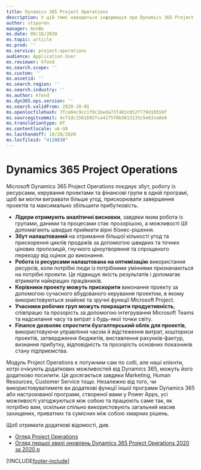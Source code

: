 ```yaml
---
title: Dynamics 365 Project Operations
description: У цій темі наводиться інформація про Dynamics 365 Project Operations.
author: stsporen
manager: AnnBe
ms.date: 09/16/2020
ms.topic: article
ms.prod: ''
ms.service: project-operations
audience: Application User
ms.reviewer: kfend
ms.search.scope: ''
ms.custom: ''
ms.assetid: ''
ms.search.region: ''
ms.search.industry: ''
ms.author: kfend
ms.dyn365.ops.version: ''
ms.search.validFrom: 2020-10-01
ms.openlocfilehash: 7fce84c9cc1f9c1beda73f403c052f779d10559f
ms.sourcegitcommit: 4cf1dc1561b92fca4175f0b3813133c5e63ce8e6
ms.translationtype: HT
ms.contentlocale: uk-UA
ms.lasthandoff: 10/28/2020
ms.locfileid: "4120838"
---
```

# <a name="dynamics-365-project-operations"></a>Dynamics 365 Project Operations

Microsoft Dynamics 365 Project Operations поєднує збут, роботу із ресурсами, керування проектами та фінансові групи в одній програмі, щоб ви могли вигравати більше угод, прискорювати завершення проектів та максимально збільшити прибутковість.

-   **Лідери отримують аналітичні висновки**, завдяки яким робота із групами, даними та процесами стає прозорішою, а можливості ШІ допомагають швидше приймати вірні бізнес-рішення.
-   **Збут налаштований** на отримання більшої кількості угод та прискорення циклів продажів за допомогою швидких та точних цінових пропозицій, гнучкого ціноутворення та спрощеного переходу від оцінок до виконання.
-   **Робота із ресурсами налаштована на оптимізацію** використання ресурсів, коли потрібні люди із потрібними уміннями призначаються на потрібні проекти. Це підвищує якість результатів і допомагає втримати найкращих працівників.
-   **Керівники проекту можуть прискорити** виконання проекту за допомогою сучасного вбудованого керування проектом, в якому використовуються знайомі та зручні функції Microsoft Project.
-   **Учасники робочих груп можуть покращити продуктивність**, співпрацю та прозорість за допомогою інтегрування Microsoft Teams та надсилання часу та витрат з будь-якої точки світу.
-   **Finance дозволяє спростити бухгалтерський облік для проектів**, використовуючи управління часом й відстеження витрат, кошториси проектів, затвердження бюджетів, виставлення рахунків-фактур, визнання прибутку, відповідність та прозорість основних показників стану підприємства.

Модуль Project Operations є потужним сам по собі, але наші клієнти, котрі очікують додаткових можливостей від Dynamics 365, можуть його додатково посилити. Це досягається завдяки Marketing, Human Resources, Customer Service тощо. Незалежно від того, чи використовуватимете ви додаткові функції іншої програми Dynamics 365 або настроюваної програми, створеної вами у Power Apps, усі можливості узгоджуються між собою та працюють саме так, як потрібно вам, оскільки спільно використовують загальний масив захищених, приватних та сумісних між собою хмарних рішень.

Щоб отримати додаткові відомості, див.

- [Огляд Project Operations](https://dynamics.microsoft.com/en-us/project-operations/overview/)
- [Огляд першої хвилі оновлень Dynamics 365 Project Operations 2020 за 2020 р](https://docs.microsoft.com/dynamics365-release-plan/2020wave1/dynamics365-project-operations/)



[!INCLUDE[footer-include](includes/footer-banner.md)]